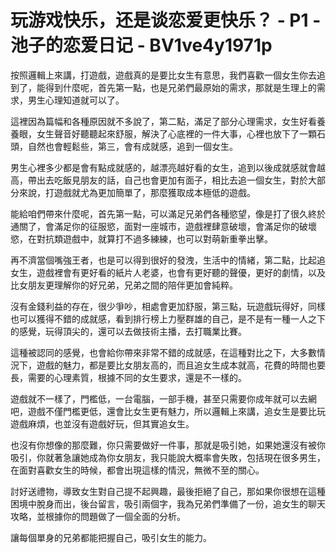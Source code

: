 # 玩游戏快乐，还是谈恋爱更快乐？ - P1 - 池子的恋爱日记 - BV1ve4y1971p

按照邏輯上來講，打遊戲，遊戲真的是要比女生有意思，我們喜歡一個女生你去追到了，能得到什麼呢，首先第一點，也是兄弟們最原始的需求，那就是生理上的需求，男生心理知道就可以了。

這裡因為篇幅和各種原因就不多說了，第二點，滿足了部分心理需求，女生好看養養眼，女生聲音好聽聽起來舒服，解決了心底裡的一件大事，心裡也放下了一顆石頭，自然也會輕鬆些，第三，會有成就感，追到一個女生。

男生心裡多少都是會有點成就感的，越漂亮越好看的女生，追到以後成就感就會越高，帶出去吃飯見朋友的話，自己也會更加有面子，相比去追一個女生，對於大部分來說，打遊戲就尤為更加簡單了，那麼獲取成本極低的遊戲。

能給咱們帶來什麼呢，首先第一點，可以滿足兄弟們各種慾望，像是打了很久終於通關了，會滿足你的征服慾，面對一座城市，遊戲裡肆意破壞，會滿足你的破壞慾，在對抗類遊戲中，就算打不過多練練，也可以對萌新重拳出擊。

再不濟當個嘴強王者，也是可以得到很好的發洩，生活中的情緒，第二點，比起追女生，遊戲裡會有更好看的紙片人老婆，也會有更好聽的聲優，更好的劇情，以及比女朋友更理解你的好兄弟，兄弟之間的陪伴更加會純粹。

沒有金錢利益的存在，很少爭吵，相處會更加舒服，第三點，玩遊戲玩得好，同樣也可以獲得不錯的成就感，看到排行榜上力壓群雄的自己，是不是有一種一人之下的感覺，玩得頂尖的，還可以去做技術主播，去打職業比賽。

這種被認同的感覺，也會給你帶來非常不錯的成就感，在這種對比之下，大多數情況下，遊戲的魅力，都是要比女朋友高的，而且追女生成本就高，花費的時間也要長，需要的心理素質，根據不同的女生要求，還是不一樣的。

遊戲就不一樣了，門檻低，一台電腦，一部手機，甚至只需要你成年就可以去網吧，遊戲不僅門檻更低，還會比女生更有魅力，所以邏輯上來講，追女生是要比玩遊戲麻煩，也並沒有遊戲好玩，但其實追女生。

也沒有你想像的那麼難，你只需要做好一件事，那就是吸引她，如果她還沒有被你吸引，你就著急讓她成為你女朋友，我只能說大概率會失敗，包括現在很多男生，在面對喜歡女生的時候，都會出現這樣的情況，無微不至的關心。

討好送禮物，導致女生對自己提不起興趣，最後拒絕了自己，那如果你很想在這種困境中脫身而出，後台留言，吸引兩個字，我為兄弟們準備了一份，追女生的聊天攻略，並根據你的問題做了一個全面的分析。

讓每個單身的兄弟都能把握自己，吸引女生的能力。